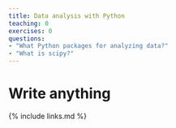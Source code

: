 ```yaml
---
title: Data analysis with Python
teaching: 0
exercises: 0
questions:
- "What Python packages for analyzing data?"
- "What is scipy?"
---
```


# Write anything 

{% include links.md %}
